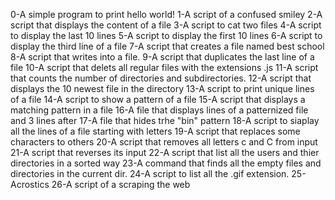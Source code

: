0-A simple program to print hello world!
1-A script of a confused smiley
2-A script that displays the content of a file 
3-A script to cat two files
4-A script to display the last 10 lines
5-A script to display the first 10 lines
6-A script to display the third line of a file
7-A script that creates a file named best school
8-A script that writes into a file.
9-A  script that duplicates the last line of a file
10-A script that delets all regular files with the extensions .js
11-A script that counts the number of directories and subdirectories.
12-A script that displays the 10 newest file in the directory
13-A script to print unique lines of a file
14-A script to show a pattern of a file
15-A script that displays a matching pattern in a file
16-A file that displays lines of a patternized file and 3 lines after
17-A file that hides trhe "bin" pattern
18-A script to siaplay all the lines of a file starting with letters
19-A script that replaces some characters to others
20-A script that removes all letters c and C from input
21-A script that reverses its input
22-A script that list all the users and thier directories in a sorted way
23-A command that finds all the empty files and directories in the current dir.
24-A script to list all  the .gif extension.
25-Acrostics
26-A script of a scraping the web
